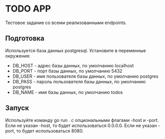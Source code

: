 # TODO APP

Тестовое задание со всеми реализованными endpoints.

## Подготовка
Используется база данных postgresql.
Установите в переменные окружения:

- DB_HOST - адрес базы данных, по умолчанию localhost
- DB_PORT - порт базы данных, по умолчанию 5432
- DB_USER - имя пользователя базы данных, по умолчанию postgres
- DB_PASS - пароль пользователя базы данных, по умолчанию postgres
- DB_NAME - имя базы данных, по умолчанию todos

## Запуск
Используйте команду go run . с опциональными флагами -host и -port. Если не указан -host, то будет использоваться 0.0.0.0. Если не указан -port, то будет использоваться 8080.
